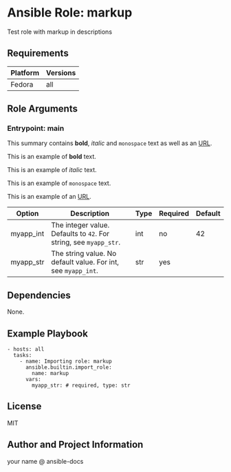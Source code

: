 <!-- BEGIN_ANSIBLE_DOCS -->
# Ansible Role: markup
Test role with markup in descriptions


## Requirements

| Platform | Versions |
| -------- | -------- |
| Fedora | all |

## Role Arguments



### Entrypoint: main

This summary contains **bold**, *italic* and `monospace` text as well as an [URL](https://github.com/telekom-mms/Automated-Ansible-Role-Documentation).

This is an example of **bold** text.

This is an example of *italic* text.

This is an example of `monospace` text.

This is an example of an [URL](https://github.com/telekom-mms/Automated-Ansible-Role-Documentation).

|Option|Description|Type|Required|Default|
|---|---|---|---|---|
| myapp_int | The integer value. Defaults to `42`. For string, see `myapp_str`. | int | no | 42 |
| myapp_str | The string value. No default value. For int, see `myapp_int`. | str | yes |  |



## Dependencies
None.

## Example Playbook

```
- hosts: all
  tasks:
    - name: Importing role: markup
      ansible.builtin.import_role:
        name: markup
      vars:
        myapp_str: # required, type: str
```

## License

MIT

## Author and Project Information
your name @ ansible-docs

<!-- END_ANSIBLE_DOCS -->
